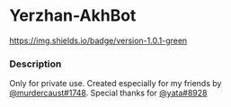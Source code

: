 # Yerzhan-AkhBot

https://img.shields.io/badge/version-1.0.1-green

### Description
Only for private use. Created especially for my friends by [@murdercaust#1748](https://github.com/damirtag). Special thanks for [@yata#8928](https://t.me/yata3272)
